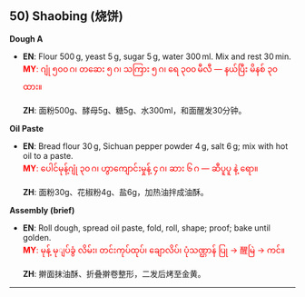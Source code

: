 ## 50) Shaobing (烧饼)

**Dough A**  
- **EN**: Flour 500 g, yeast 5 g, sugar 5 g, water 300 ml. Mix and rest 30 min.  
<span style="color:red">  **MY**: ဂျုံ ၅၀၀ ဂ၊ တဆေး ၅ ဂ၊ သကြား ၅ ဂ၊ ရေ ၃၀၀ မီလီ — နယ်ပြီး မိနစ် ၃၀ ထား။  </span>

  **ZH**: 面粉500g、酵母5g、糖5g、水300ml，和面醒发30分钟。

**Oil Paste**  
- **EN**: Bread flour 30 g, Sichuan pepper powder 4 g, salt 6 g; mix with hot oil to a paste.  
<span style="color:red">  **MY**: ပေါင်မုန့်ဂျုံ ၃၀ ဂ၊ ဟွာကျောင်းမှုန့် ၄ ဂ၊ ဆား ၆ ဂ — ဆီပူပူ နဲ့ ရော။  </span>

  **ZH**: 面粉30g、花椒粉4g、盐6g，加热油拌成油酥。

**Assembly (brief)**  
- **EN**: Roll dough, spread oil paste, fold, roll, shape; proof; bake until golden.  
<span style="color:red">  **MY**: မုန့် မုျပ်ခွံ လိမ်း၊ တင်းကုပ်ထုပ်၊ ချောလိပ်၊ ပုံသဏ္ဌာန် ပြု → 醒မြဲ → ကင်။  </span>

  **ZH**: 擀面抹油酥、折叠擀卷整形，二发后烤至金黄。

---

